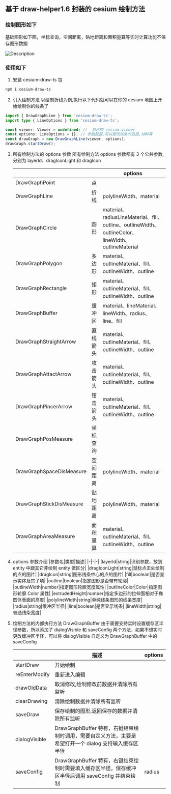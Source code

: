## 基于 draw-helper1.6 封装的 cesium 绘制方法

### 绘制图形如下

基础图形如下图，坐标查询，空间距离，贴地距离和面积量算等实时计算功能不保存图形数据

![Description](@/assets/images/cesium-draw.png)

### 使用如下

1. 安装 cesium-draw-ts 包

```bash
npm i cesium-draw-ts
```

2. 引入绘制方法
   以绘制折线为例,执行以下代码就可以在你的 cesium 地图上开始绘制你的线条了

```ts
import { DrawGraphLine } from 'cesium-draw-ts';
import type { LineOptions } from 'cesium-draw-ts';

const viewer: Viewer = undefined; //  自己的 cesium.viewer
const options: LineOptions = {}; // 参数配置,可以更改线条的宽度,材料等
const drawGraph = new DrawGraphLine(viewer, options);
drawGraph.startDraw();
```

3. 所有绘制方法的 options 参数
   所有绘制方法 options 参数都有 3 个公共参数,分别为 layerId、dragIconLight 和 dragIcon

    |                          |          | options                                                                                             |
    | ------------------------ | -------- | --------------------------------------------------------------------------------------------------- |
    | DrawGraphPoint           | 点       |                                                                                                     |
    | DrawGraphLine            | 折线     | polylineWidth、material                                                                             |
    | DrawGraphCircle          | 圆形     | material、radiusLineMaterial、fill、outline、outlineWidth、outlineColor、lineWidth、outlineMaterial |
    | DrawGraphPolygon         | 多边形   | material、outlineMaterial、fill、outlineWidth、outline                                              |
    | DrawGraphRectangle       | 矩形     | material、outlineMaterial、fill、outlineWidth、outline                                              |
    | DrawGraphBuffer          | 缓冲区   | material、lineMaterial、lineWidth、radius、line、fill                                               |
    | DrawGraphStraightArrow   | 直线箭头 | material、outlineMaterial、fill、outlineWidth、outline                                              |
    | DrawGraphAttactArrow     | 攻击箭头 | material、outlineMaterial、fill、outlineWidth、outline                                              |
    | DrawGraphPincerArrow     | 钳击箭头 | material、outlineMaterial、fill、outlineWidth、outline                                              |
    | DrawGraphPosMeasure      | 坐标查询 |                                                                                                     |
    | DrawGraphSpaceDisMeasure | 空间距离 | polylineWidth、material                                                                             |
    | DrawGraphStickDisMeasure | 贴地距离 | polylineWidth、material                                                                             |
    | DrawGraphAreaMeasure     | 面积量算 | material、outlineMaterial、fill、outlineWidth、outline                                              |

4. options 参数介绍
   |参数名|类型|描述|
   |-|-|-|
   |layerId|string|识别参数，放到 entity 中跟其它非绘制 entity 做区分|
   |dragIconLight|string|鼠标点击处绘制的点的图片|
   |dragIcon|string|图形线条中心的点的图片|
   |fill|boolean|是否显示实体及其子项|
   |outline|boolean|指定图形是否带有轮廓|
   |outlineWidth|number|指定图形轮廓宽度属性|
   |outlineColor|Color|指定图形轮廓 Color 属性|
   |extrudedHeight|number|指定多边形的拉伸面相对于椭圆体表面的高度|
   |polylineWidth|string|单纯线条图形的线条宽度|
   |radius|string|缓冲区半径|
   |line|boolean|是否显示线条|
   |lineWidth|string|普通线条宽度|

5. 绘制方法的内部执行方法
   DrawGraphBuffer 由于需要支持实时设置缓存区半径参数，所以添加了 dialogVisible 和 saveConfig 两个方法，如果不想实时更改缓冲区半径，可以将 dialogVisible 自定义为 DrawGraphBuffer 中的 saveConfig

    |               | 描述                                                                                                   | options |
    | ------------- | ------------------------------------------------------------------------------------------------------ | ------- |
    | startDraw     | 开始绘制                                                                                               |         |
    | reEnterModify | 重新进入编辑                                                                                           |         |
    | drawOldData   | 取消修改,绘制修改前数据并清除所有监听                                                                  |         |
    | clearDrawing  | 清除绘制数据并清除所有监听                                                                             |         |
    | saveDraw      | 保存绘制的图形,返回保存的数据并清除所有监听                                                            |         |
    | dialogVisible | DrawGraphBuffer 特有，右键结束绘制时调用，需要自定义方法，主要是希望打开一个 dialog 支持输入缓存区半径 |         |
    | saveConfig    | DrawGraphBuffer 特有，右键结束绘制时需要填入缓存区半径，保存缓冲区半径后调用 saveConfig 并结束绘制     | radius  |
